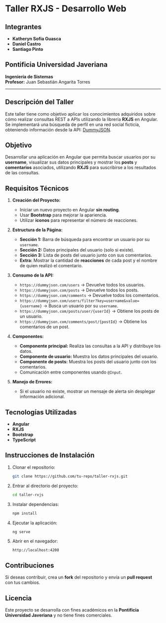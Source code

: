 # Taller RXJS - Desarrollo Web

## Integrantes
- **Katheryn Sofia Guasca**
- **Daniel Castro**
- **Santiago Pinto**

## Pontificia Universidad Javeriana  
**Ingeniería de Sistemas**  
**Profesor:** Juan Sebastián Angarita Torres  

---

## Descripción del Taller
Este taller tiene como objetivo aplicar los conocimientos adquiridos sobre cómo realizar consultas REST a APIs utilizando la librería **RXJS** en Angular. Se implementará una búsqueda de perfil en una red social ficticia, obteniendo información desde la API: [DummyJSON](https://dummyjson.com/).

## Objetivo
Desarrollar una aplicación en Angular que permita buscar usuarios por su **username**, visualizar sus datos principales y mostrar los **posts** y **comentarios** asociados, utilizando **RXJS** para suscribirse a los resultados de las consultas.

## Requisitos Técnicos
1. **Creación del Proyecto:**
   - Iniciar un nuevo proyecto en Angular **sin routing**.
   - Usar **Bootstrap** para mejorar la apariencia.
   - Utilizar **iconos** para representar el número de reacciones.
   
2. **Estructura de la Página:**
   - **Sección 1:** Barra de búsqueda para encontrar un usuario por su `username`.
   - **Sección 2:** Datos principales del usuario (solo si existe).
   - **Sección 3:** Lista de posts del usuario junto con sus comentarios.
   - **Extra:** Mostrar la cantidad de **reacciones** de cada post y el nombre de quien realizó el comentario.

3. **Consumo de la API:**
   - `https://dummyjson.com/users` → Devuelve todos los usuarios.
   - `https://dummyjson.com/posts` → Devuelve todos los posts.
   - `https://dummyjson.com/comments` → Devuelve todos los comentarios.
   - `https://dummyjson.com/users/filter?key=username&value={username}` → Busca un usuario por su `username`.
   - `https://dummyjson.com/posts/user/{userId}` → Obtiene los posts de un usuario.
   - `https://dummyjson.com/comments/post/{postId}` → Obtiene los comentarios de un post.

4. **Componentes:**
   - **Componente principal:** Realiza las consultas a la API y distribuye los datos.
   - **Componente de usuario:** Muestra los datos principales del usuario.
   - **Componente de posts:** Muestra los posts del usuario junto con los comentarios.
   - Comunicación entre componentes usando `@Input`.

5. **Manejo de Errores:**
   - Si el usuario no existe, mostrar un mensaje de alerta sin desplegar información adicional.

## Tecnologías Utilizadas
- **Angular**
- **RXJS**
- **Bootstrap**
- **TypeScript**

## Instrucciones de Instalación
1. Clonar el repositorio:
   ```bash
   git clone https://github.com/tu-repo/taller-rxjs.git
   ```
2. Entrar al directorio del proyecto:
   ```bash
   cd taller-rxjs
   ```
3. Instalar dependencias:
   ```bash
   npm install
   ```
4. Ejecutar la aplicación:
   ```bash
   ng serve
   ```
5. Abrir en el navegador:
   ```
   http://localhost:4200
   ```

## Contribuciones
Si deseas contribuir, crea un **fork** del repositorio y envía un **pull request** con tus cambios.

## Licencia
Este proyecto se desarrolla con fines académicos en la **Pontificia Universidad Javeriana** y no tiene fines comerciales.

